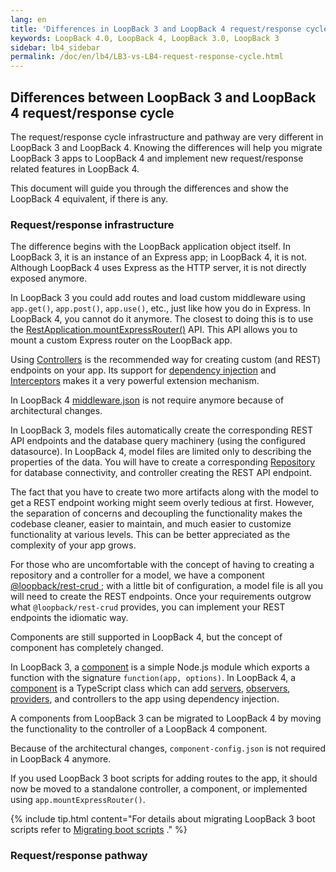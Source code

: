 ```yaml
---
lang: en
title: 'Differences in LoopBack 3 and LoopBack 4 request/response cycle'
keywords: LoopBack 4.0, LoopBack 4, LoopBack 3.0, LoopBack 3
sidebar: lb4_sidebar
permalink: /doc/en/lb4/LB3-vs-LB4-request-response-cycle.html
---
```


## Differences between LoopBack 3 and LoopBack 4 request/response cycle

The request/response cycle infrastructure and pathway are very different in
LoopBack 3 and LoopBack 4. Knowing the differences will help you migrate
LoopBack 3 apps to LoopBack 4 and implement new request/response related
features in LoopBack 4.

This document will guide you through the differences and show the LoopBack 4
equivalent, if there is any.

### Request/response infrastructure

The difference begins with the LoopBack application object itself. In
LoopBack 3, it is an instance of an Express app; in LoopBack 4, it is not.
Although LoopBack 4 uses Express as the HTTP server, it is not directly exposed
anymore.

In LoopBack 3 you could add routes and load custom middleware using `app.get()`,
`app.post()`, `app.use()`, etc., just like how you do in Express.
In LoopBack 4, you cannot do it anymore. The closest to doing this is to use the
[RestApplication.mountExpressRouter()](https://loopback.io/doc/en/lb4/apidocs.rest.restapplication.mountexpressrouter.html)
API. This API allows you to mount a custom Express router on the LoopBack app.

Using [Controllers](https://loopback.io/doc/en/lb4/Controllers.html) is the
recommended way for creating custom (and REST) endpoints on your app. Its
support for
[dependency injection](https://loopback.io/doc/en/lb4/Dependency-injection.html)
and [Interceptors](https://loopback.io/doc/en/lb4/Interceptors.html) makes it a
very powerful extension mechanism.

In LoopBack 4
[middleware.json](https://loopback.io/doc/en/lb3/middleware.json.html)
is not require anymore because of architectural changes.

In LoopBack 3, models files automatically create the corresponding REST API
endpoints and the database query machinery (using the configured datasource).
In LoopBack 4, model files are limited only to describing the properties of the
data. You will have to create a corresponding
[Repository](https://loopback.io/doc/en/lb4/Repositories.html)
for database connectivity, and controller creating the REST API endpoint.

The fact that you have to create two more artifacts along with the model to
get a REST endpoint working might seem overly tedious at first. However, the
separation of concerns and decoupling the functionality makes the codebase
cleaner, easier to maintain, and much easier to customize functionality at
various levels. This can be better appreciated as the complexity of your app
grows.

For those who are uncomfortable with the concept of having to creating a
repository and a controller for a model, we have a component
[@loopback/rest-crud
](https://loopback.io/doc/en/lb4/Creating-crud-rest-apis.html)
; with a little bit of configuration, a model file is all you will need to
create the REST endpoints. Once your requirements outgrow what
`@loopback/rest-crud` provides, you can implement your REST endpoints the
idiomatic way.

Components are still supported in LoopBack 4, but the concept of component
has completely changed.

In LoopBack 3, a
[component](https://loopback.io/doc/en/lb3/LoopBack-components.html)
is a simple Node.js module which exports a function with the signature
`function(app, options)`. In LoopBack 4, a
[component](https://loopback.io/doc/en/lb4/Creating-components.html)
is a TypeScript class which can add
[servers](https://loopback.io/doc/en/lb4/Server.html),
[observers](https://loopback.io/doc/en/lb4/Life-cycle.html),
[providers](https://loopback.io/doc/en/lb4/Creating-components.html#providers),
and controllers to the app using dependency injection.

A components from LoopBack 3 can be migrated to LoopBack 4 by moving the
functionality to the controller of a LoopBack 4 component.

Because of the architectural changes, `component-config.json` is not required
in LoopBack 4 anymore.

If you used LoopBack 3 boot scripts for adding routes to the app, it
should now be moved to a standalone controller, a component, or implemented
using `app.mountExpressRouter()`.

{% include tip.html content="For details about migrating LoopBack 3 boot scripts
refer to
[Migrating boot scripts](https://loopback.io/doc/en/lb4/migration-boot-scripts.html)
." %}

### Request/response pathway

